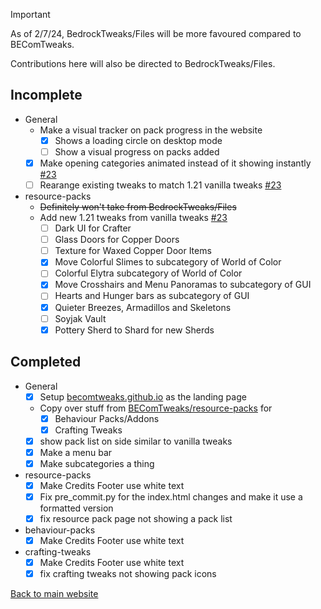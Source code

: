 > [!IMPORTANT]
> As of 2/7/24, BedrockTweaks/Files will be more favoured compared to BEComTweaks.
> 
> Contributions here will also be directed to BedrockTweaks/Files.

## Incomplete
- General
	- Make a visual tracker on pack progress in the website
		- [x] Shows a loading circle on desktop mode
		- [ ] Show a visual progress on packs added
	- [x] Make opening categories animated instead of it showing instantly [#23](https://github.com/BEComTweaks/resource-packs/pull/23)
  	- [ ] Rearange existing tweaks to match 1.21 vanilla tweaks [#23](https://github.com/BEComTweaks/resource-packs/pull/23)
- resource-packs
	- ~~Definitely won't take from BedrockTweaks/Files~~
	- Add new 1.21 tweaks from vanilla tweaks [#23](https://github.com/BEComTweaks/resource-packs/pull/23)
		- [ ] Dark UI for Crafter
		- [ ] Glass Doors for Copper Doors
		- [ ] Texture for Waxed Copper Door Items
		- [x] Move Colorful Slimes to subcategory of World of Color
		- [ ] Colorful Elytra subcategory of World of Color
		- [x] Move Crosshairs and Menu Panoramas to subcategory of GUI
		- [ ] Hearts and Hunger bars as subcategory of GUI
		- [x] Quieter Breezes, Armadillos and Skeletons
		- [ ] Soyjak Vault
		- [x] Pottery Sherd to Shard for new Sherds

## Completed
- General
	- [x] Setup [becomtweaks.github.io](https://becomtweaks.github.io) as the landing page
	- Copy over stuff from [BEComTweaks/resource-packs](https://github.com/BEComTweaks/resource-packs) for
		- [x] Behaviour Packs/Addons
		- [x] Crafting Tweaks
 	- [x] show pack list on side similar to vanilla tweaks
	- [x] Make a menu bar
	- [x] Make subcategories a thing
- resource-packs
	- [x] Make Credits Footer use white text
	- [x] Fix pre_commit.py for the index.html changes and make it use a formatted version
  	- [x] fix resource pack page not showing a pack list
- behaviour-packs
	- [x] Make Credits Footer use white text
- crafting-tweaks
	- [x] Make Credits Footer use white text
 	- [x] fix crafting tweaks not showing pack icons

[Back to main website](https://becomtweaks.github.io)
